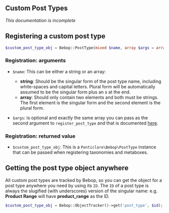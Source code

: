 Custom Post Types
---
*This documentation is incomplete*

## Registering a custom post type

```php
$custom_post_type_obj = Bebop::PostType(mixed $name, array $args = array());
```

### Registration: arguments
- `$name`: This can be either a string or an array:
  - **string**: Should be the singular form of the post type name, including white-spaces and capital letters. Plural form will be automatically assumed to be the singular form plus an *s*  at the end.
  - **array**: Should only contain two elements and both must be strings. The first element is the singular form and the second element is the plural form.

- `$args`: is optional and exactly the same array you can pass as the second argument to `register_post_type` and that is documented [here](http://codex.wordpress.org/Function_Reference/register_post_type#Arguments).

### Registration: returned value
- `$custom_post_type_obj`: This is a `Ponticlaro\Bebop\PostType` instance that can be passed when registering taxonomies and metaboxes.

## Getting the post type object anywhere
All custom post types are tracked by Bebop, so you can get the object for a post type anywhere you need by using its `ID`. The `ID` of a post type is always the slugified (with underscores) version of the singular name: e.g. **Product Range** will have **product_range** as the ID.

```php
$custom_post_type_obj = Bebop::ObjectTracker()->get('post_type', $id);
```
